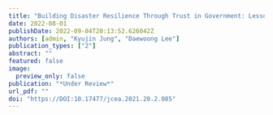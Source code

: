 ```yaml
---
title: "Building Disaster Resilience Through Trust in Government: Lessons from Citizens, Experts and Public Managers’ Perspective"
date: 2022-08-01
publishDate: 2022-09-04T20:13:52.626042Z
authors: [admin, "Kyujin Jung", "Daewoong Lee"]
publication_types: ["2"]
abstract: ""
featured: false
image:
  preview_only: false
publication: "*Under Review*"
url_pdf: ""
doi: "https://DOI:10.17477/jcea.2021.20.2.085"
---
```


